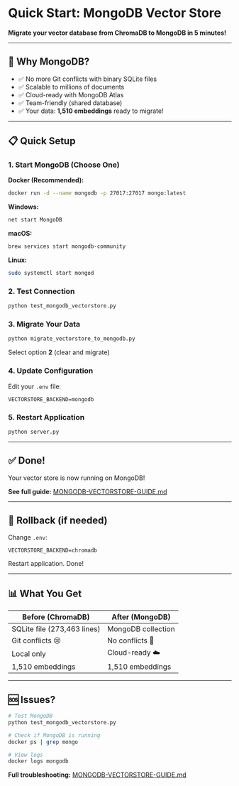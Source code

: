 # Quick Start: MongoDB Vector Store

**Migrate your vector database from ChromaDB to MongoDB in 5 minutes!**

---

## 🎯 Why MongoDB?

- ✅ No more Git conflicts with binary SQLite files
- ✅ Scalable to millions of documents
- ✅ Cloud-ready with MongoDB Atlas
- ✅ Team-friendly (shared database)
- ✅ Your data: **1,510 embeddings** ready to migrate!

---

## 📋 Quick Setup

### 1. Start MongoDB (Choose One)

**Docker (Recommended):**
```bash
docker run -d --name mongodb -p 27017:27017 mongo:latest
```

**Windows:**
```bash
net start MongoDB
```

**macOS:**
```bash
brew services start mongodb-community
```

**Linux:**
```bash
sudo systemctl start mongod
```

### 2. Test Connection

```bash
python test_mongodb_vectorstore.py
```

### 3. Migrate Your Data

```bash
python migrate_vectorstore_to_mongodb.py
```

Select option **2** (clear and migrate)

### 4. Update Configuration

Edit your `.env` file:
```env
VECTORSTORE_BACKEND=mongodb
```

### 5. Restart Application

```bash
python server.py
```

---

## ✅ Done!

Your vector store is now running on MongoDB!

**See full guide:** [MONGODB-VECTORSTORE-GUIDE.md](MONGODB-VECTORSTORE-GUIDE.md)

---

## 🔄 Rollback (if needed)

Change `.env`:
```env
VECTORSTORE_BACKEND=chromadb
```

Restart application. Done!

---

## 📊 What You Get

| Before (ChromaDB) | After (MongoDB) |
|------------------|-----------------|
| SQLite file (273,463 lines) | MongoDB collection |
| Git conflicts 😢 | No conflicts 🎉 |
| Local only | Cloud-ready ☁️ |
| 1,510 embeddings | 1,510 embeddings |

---

## 🆘 Issues?

```bash
# Test MongoDB
python test_mongodb_vectorstore.py

# Check if MongoDB is running
docker ps | grep mongo

# View logs
docker logs mongodb
```

**Full troubleshooting:** [MONGODB-VECTORSTORE-GUIDE.md](MONGODB-VECTORSTORE-GUIDE.md)




